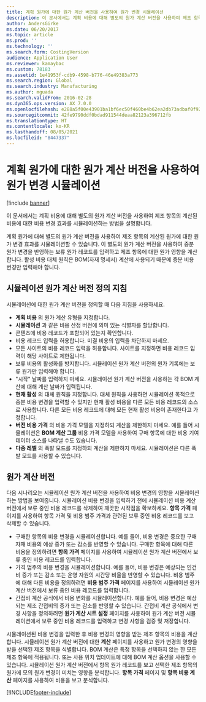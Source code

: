 ```yaml
---
title: 계획 원가에 대한 원가 계산 버전을 사용하여 원가 변경 시뮬레이션
description: 이 문서에서는 계획 비용에 대해 별도의 원가 계산 버전을 사용하여 제조 항목의 계산된 비용에 대한 비용 변경 효과를 시뮬레이션하는 방법을 설명합니다.
author: AndersGirke
ms.date: 06/20/2017
ms.topic: article
ms.prod: ''
ms.technology: ''
ms.search.form: CostingVersion
audience: Application User
ms.reviewer: kamaybac
ms.custom: 78183
ms.assetid: 1e41953f-cdb9-4598-b776-46e49383a773
ms.search.region: Global
ms.search.industry: Manufacturing
ms.author: mguada
ms.search.validFrom: 2016-02-28
ms.dyn365.ops.version: AX 7.0.0
ms.openlocfilehash: e288a5f00e43901ba1bf6ec50f460be4b62ea2db73adbaf0f9204c988e812f58
ms.sourcegitcommit: 42fe9790ddf0bdad911544deaa82123a396712fb
ms.translationtype: HT
ms.contentlocale: ko-KR
ms.lasthandoff: 08/05/2021
ms.locfileid: "8447337"
---
```

# <a name="simulate-cost-changes-by-using-a-costing-version-for-planned-costs"></a>계획 원가에 대한 원가 계산 버전을 사용하여 원가 변경 시뮬레이션

[!include [banner](../includes/banner.md)]

이 문서에서는 계획 비용에 대해 별도의 원가 계산 버전을 사용하여 제조 항목의 계산된 비용에 대한 비용 변경 효과를 시뮬레이션하는 방법을 설명합니다.

계획 원가에 대해 별도의 원가 계산 버전을 사용하여 제조 항목의 계산된 원가에 대한 원가 변경 효과를 시뮬레이션할 수 있습니다. 이 별도의 원가 계산 버전을 사용하여 증분 원가 변경을 반영하는 보류 원가 레코드를 입력하고 제조 항목에 대한 원가 영향을 계산합니다. 활성 비용 대체 원칙은 BOM(자재 명세서) 계산에 사용되기 때문에 증분 비용 변경만 입력해야 합니다.

## <a name="guidelines-for-defining-the-simulation-costing-version"></a>시뮬레이션 원가 계산 버전 정의 지침
시뮬레이션에 대한 원가 계산 버전을 정의할 때 다음 지침을 사용하세요.

-   **계획 비용** 의 원가 계산 유형을 지정합니다.
-   **시뮬레이션** 과 같은 비용 산정 버전에 의미 있는 식별자를 할당합니다.
-   콘텐츠에 비용 레코드가 포함되어 있는지 확인합니다.
-   비용 레코드 입력을 허용합니다. 미결 비용의 입력을 차단하지 마세요.
-   모든 사이트의 비용 레코드 입력을 허용합니다. 사이트를 지정하면 비용 레코드 입력이 해당 사이트로 제한됩니다.
-   보류 비용의 활성화를 방지합니다. 시뮬레이션 원가 계산 버전의 원가 기록에는 보류 원가만 입력해야 합니다.
-   "시작" 날짜를 입력하지 마세요. 시뮬레이션 원가 계산 버전을 사용하는 각 BOM 계산에 대해 계산 날짜가 입력됩니다.
-   **현재 활성** 의 대체 원칙을 지정합니다. 대체 원칙을 사용하면 시뮬레이션 목적으로 증분 비용 변경을 입력할 수 있지만 현재 활성 비용을 다른 모든 비용 레코드의 소스로 사용합니다. 다른 모든 비용 레코드에 대해 모든 현재 활성 비용이 존재한다고 가정합니다.
-   **버전 비용 가격** 의 비용 가격 모델을 지정하되 계산을 제한하지 마세요. 예를 들어 시뮬레이션은 **BOM 계산 그룹** 비용 가격 모델을 사용하여 구매 항목에 대한 비용 기여 데이터 소스를 나타낼 수도 있습니다.
-   **다중 레벨** 의 폭발 모드를 지정하되 계산을 제한하지 마세요. 시뮬레이션은 다른 폭발 모드를 사용할 수 있습니다.

## <a name="costing-versions"></a>원가 계산 버전
다음 시나리오는 시뮬레이션 원가 계산 버전을 사용하여 비용 변경의 영향을 시뮬레이션하는 방법을 보여줍니다. 시뮬레이션 비용 변경을 입력하기 전에 시뮬레이션 비용 계산 버전에서 보류 중인 비용 레코드를 삭제하여 깨끗한 시작점을 확보하세요. **항목 가격** 페이지를 사용하여 항목 가격 및 비용 범주 가격과 관련된 보류 중인 비용 레코드를 보고 삭제할 수 있습니다.

-   구매한 항목의 비용 변경을 시뮬레이션합니다. 예를 들어, 비용 변경은 중요한 구매 자재 비용의 예상 증가 또는 감소를 반영할 수 있습니다. 구매한 항목에 대해 다른 비용을 정의하려면 **항목 가격** 페이지를 사용하여 시뮬레이션 원가 계산 버전에서 보류 중인 비용 레코드를 입력합니다.
-   가격 범주의 비용 변경을 시뮬레이션합니다. 예를 들어, 비용 변경은 예상되는 인건비 증가 또는 감소 또는 운영 자원의 시간당 비율을 반영할 수 있습니다. 비용 범주에 대해 다른 비용을 정의하려면 **비용 범주 가격** 페이지를 사용하여 시뮬레이션 원가 계산 버전에서 보류 중인 비용 레코드를 입력합니다.
-   간접비 계산 공식에서 비용 변화를 시뮬레이션합니다. 예를 들어, 비용 변경은 예상되는 제조 간접비의 증가 또는 감소를 반영할 수 있습니다. 간접비 계산 공식에서 변경 사항을 정의하려면 **원가 계산 시트 설정** 페이지를 사용하여 원가 계산 버전 시뮬레이션에서 보류 중인 비용 레코드를 입력하고 변경 사항을 검증 및 저장합니다.

시뮬레이션된 비용 변경을 입력한 후 비용 변경의 영향을 받는 제조 항목의 비용을 계산합니다. 시뮬레이션 원가 계산 버전에 대한 **계산** 페이지를 사용하고 원가 변경의 영향을 받을 선택된 제조 항목을 식별합니다. BOM 계산은 특정 항목을 선택하지 않는 한 모든 제조 항목에 적용됩니다. 또는 사용 위치 업데이트에 대해 BOM 계산 옵션을 사용할 수 있습니다. 시뮬레이션 원가 계산 버전에서 항목 원가 레코드를 보고 선택한 제조 항목의 원가에 모의 원가 변경이 미치는 영향을 분석합니다. **항목 가격** 페이지 및 **항목 비용 계산** 페이지를 사용하여 비용을 보고 분석합니다.





[!INCLUDE[footer-include](../../includes/footer-banner.md)]